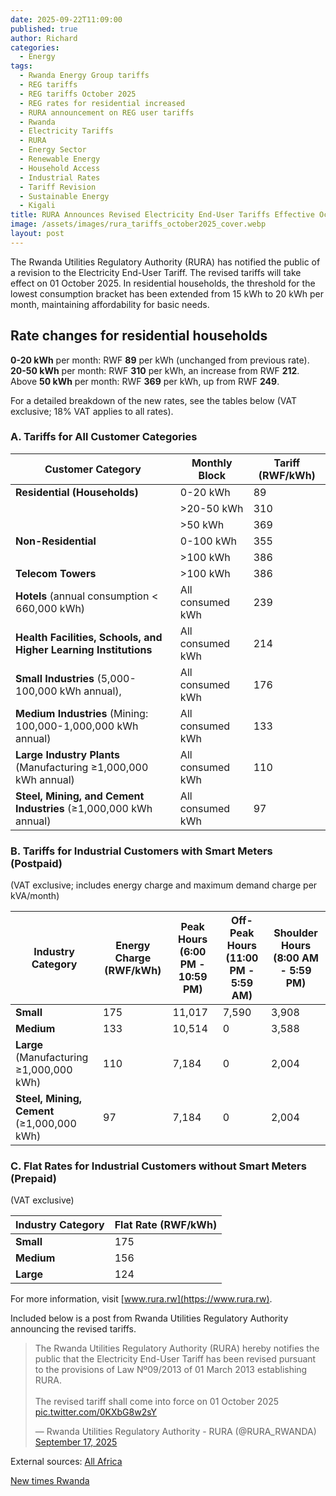 ```yaml
---
date: 2025-09-22T11:09:00
published: true
author: Richard
categories:
  - Energy
tags:
  - Rwanda Energy Group tariffs
  - REG tariffs
  - REG tariffs October 2025
  - REG rates for residential increased
  - RURA announcement on REG user tariffs
  - Rwanda
  - Electricity Tariffs
  - RURA
  - Energy Sector
  - Renewable Energy
  - Household Access
  - Industrial Rates
  - Tariff Revision
  - Sustainable Energy
  - Kigali
title: RURA Announces Revised Electricity End-User Tariffs Effective October 2025
image: /assets/images/rura_tariffs_october2025_cover.webp
layout: post
---
```

The Rwanda Utilities Regulatory Authority (RURA) has notified the public of a revision to the Electricity End-User Tariff. The revised tariffs will take effect on 01 October 2025.
In residential households, the threshold for the lowest consumption bracket has been extended from 15 kWh to 20 kWh per month, maintaining affordability for basic needs. 

## Rate changes for residential households

**0-20 kWh** per month: RWF **89** per kWh (unchanged from previous rate).
**20-50 kWh** per month: RWF **310** per kWh, an increase from RWF **212**.
Above **50 kWh** per month: RWF **369** per kWh, up from RWF **249**.

For a detailed breakdown of the new rates, see the tables below (VAT exclusive; 18% VAT applies to all rates).

### A. Tariffs for All Customer Categories

| Customer Category | Monthly Block | Tariff (RWF/kWh) |
| --- | --- | --- |
| **Residential (Households)** | 0-20 kWh | 89 |
|  | >20-50 kWh | 310 |
|  | >50 kWh | 369 |
| **Non-Residential** | 0-100 kWh | 355 |
|  | >100 kWh | 386 |
| **Telecom Towers** | >100 kWh | 386 |
| **Hotels** (annual consumption < 660,000 kWh) | All consumed kWh | 239 |
| **Health Facilities, Schools, and Higher Learning Institutions** | All consumed kWh | 214 |
| **Small Industries** (5,000-100,000 kWh annual), | All consumed kWh | 176 |
| **Medium Industries** (Mining: 100,000-1,000,000 kWh annual) | All consumed kWh | 133 |
| **Large Industry Plants** (Manufacturing ≥1,000,000 kWh annual) | All consumed kWh | 110 |
| **Steel, Mining, and Cement Industries** (≥1,000,000 kWh annual) | All consumed kWh | 97 |

### B. Tariffs for Industrial Customers with Smart Meters (Postpaid)

(VAT exclusive; includes energy charge and maximum demand charge per kVA/month)

| Industry Category | Energy Charge (RWF/kWh) | Peak Hours (6:00 PM - 10:59 PM) | Off-Peak Hours (11:00 PM - 5:59 AM) | Shoulder Hours (8:00 AM - 5:59 PM) |
| --- | --- | --- | --- | --- |
| **Small** | 175 | 11,017 | 7,590 | 3,908 |
| **Medium** | 133 | 10,514 | 0 | 3,588 |
| **Large** (Manufacturing ≥1,000,000 kWh) | 110 | 7,184 | 0 | 2,004 |
| **Steel, Mining, Cement** (≥1,000,000 kWh) | 97 | 7,184 | 0 | 2,004 |

### C. Flat Rates for Industrial Customers without Smart Meters (Prepaid)

(VAT exclusive)

| Industry Category | Flat Rate (RWF/kWh) |
| --- | --- |
| **Small** | 175 |
| **Medium** | 156 |
| **Large** | 124 |

For more information, visit [www.rura.rw](https://www.rura.rw).

Included below is a post from Rwanda Utilities Regulatory Authority announcing the revised tariffs.

<blockquote class="twitter-tweet"><p lang="en" dir="ltr">The Rwanda Utilities Regulatory Authority (RURA) hereby notifies the public that the Electricity End-User Tariff has been revised pursuant to the provisions of Law Nº09/2013 of 01 March 2013 establishing RURA.<br><br>The revised tariff shall come into force on 01 October 2025 <a href="https://t.co/0KXbG8w2sY">pic.twitter.com/0KXbG8w2sY</a></p>&mdash; Rwanda Utilities Regulatory Authority - RURA (@RURA_RWANDA) <a href="https://twitter.com/RURA_RWANDA/status/1968345033389797563?ref_src=twsrc%5Etfw">September 17, 2025</a></blockquote> <script async src="https://platform.twitter.com/widgets.js" charset="utf-8"></script>

External sources:
[All Africa](https://allafrica.com/stories/202509180078.html)

[New times Rwanda](https://www.newtimes.co.rw/article/29789/news/energy/rura-announces-new-electricity-tariffs-here-is-what-we-know)
